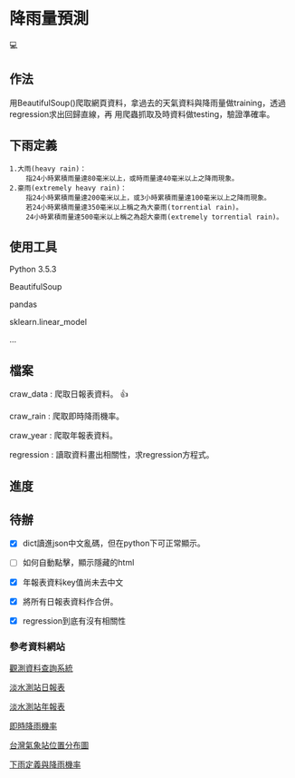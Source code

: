
# 降雨量預測
:computer:

## 作法
用BeautifulSoup()爬取網頁資料，拿過去的天氣資料與降雨量做training，透過regression求出回歸直線，再
用爬蟲抓取及時資料做testing，驗證準確率。

## 下雨定義
	1.大雨(heavy rain)：
		指24小時累積雨量達80毫米以上，或時雨量達40毫米以上之降雨現象。
	2.豪雨(extremely heavy rain)：
		指24小時累積雨量達200毫米以上，或3小時累積雨量達100毫米以上之降雨現象。
		若24小時累積雨量達350毫米以上稱之為大豪雨(torrential rain)。
		24小時累積雨量達500毫米以上稱之為超大豪雨(extremely torrential rain)。

## 使用工具
Python 3.5.3

BeautifulSoup

pandas

sklearn.linear_model

...

## 檔案
craw_data : 爬取日報表資料。 :+1:

craw_rain : 爬取即時降雨機率。

craw_year : 爬取年報表資料。

regression : 讀取資料畫出相關性，求regression方程式。

## 進度



## 待辦
- [x] dict讀進json中文亂碼，但在python下可正常顯示。

- [ ] 如何自動點擊，顯示隱藏的html

- [x] 年報表資料key值尚未去中文

- [x] 將所有日報表資料作合併。

- [x] regression到底有沒有相關性



### 參考資料網站
[觀測資料查詢系統](http://e-service.cwb.gov.tw/HistoryDataQuery/)

[淡水測站日報表](http://e-service.cwb.gov.tw/HistoryDataQuery/DayDataController.do?command=viewMain&station=466900&stname=%25E6%25B7%25A1%25E6%25B0%25B4&datepicker=2017-12-05)

[淡水測站年報表](http://e-service.cwb.gov.tw/HistoryDataQuery/YearDataController.do?command=viewMain&station=466900&stname=%25E6%25B7%25A1%25E6%25B0%25B4&datepicker=2017)

[即時降雨機率](https://weather.com/zh-TW/weather/hourbyhour/l/TWXX0021:1:TW)

[台灣氣象站位置分布圖](http://www.cwb.gov.tw/V7/google/gmap.php?id=46690)

[下雨定義與降雨機率](http://www.metapp.org.tw/index.php/weatherknowledge/39-rainfall/56-2008-12-25-08-45-32)

